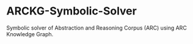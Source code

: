 # ARCKG-Symbolic-Solver
Symbolic solver of Abstraction and Reasoning Corpus (ARC) using ARC Knowledge Graph.

